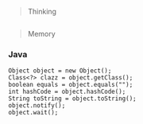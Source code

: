 > Thinking

```

```

> Memory

### Java

```
Object object = new Object();
Class<?> clazz = object.getClass();
boolean equals = object.equals("");
int hashCode = object.hashCode();
String toString = object.toString();
object.notify();
object.wait();
```

